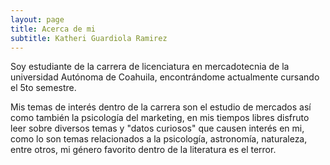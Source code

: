 ```yaml
---
layout: page
title: Acerca de mi
subtitle: Katheri Guardiola Ramirez
---
```


Soy estudiante de la carrera de licenciatura en mercadotecnia de la universidad Autónoma de Coahuila, encontrándome actualmente cursando el 5to semestre. 

Mis temas de interés dentro de la carrera son el estudio de mercados así como también la psicología del marketing, en mis tiempos libres disfruto leer sobre diversos temas y "datos curiosos" que causen interés en mi, como lo son temas relacionados a la psicología, astronomía, naturaleza, entre otros, mi género favorito dentro de la literatura es el terror.
